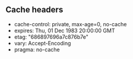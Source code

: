 ## Cache headers

* cache-control: private, max-age=0, no-cache
* expires: Thu, 01 Dec 1983 20:00:00 GMT
* etag: "686897696a7c876b7e"
* vary: Accept-Encoding
* pragma: no-cache

